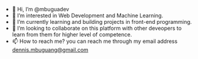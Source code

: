 - 👋 Hi, I’m @mbuguadev
- 👀 I’m interested in Web Development and Machine Learning.
- 🌱 I’m currently learning and building projects in front-end programming.
- 💞️ I’m looking to collaborate on this platform with other deveopers to learn from them for higher level of competence.
- 📫 How to reach me? you can reach me through my email address dennis.mbuguang@gmail.com

<!---
mbuguadev/mbuguadev is a ✨ special ✨ repository because its `README.md` (this file) appears on your GitHub profile.
You can click the Preview link to take a look at your changes.
--->
